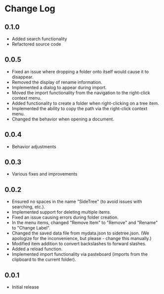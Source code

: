 # Change Log

## 0.1.0
- Added search functionality
- Refactored source code

## 0.0.5
- Fixed an issue where dropping a folder onto itself would cause it to disappear.
- Removed the display of rename information.
- Implemented a dialog to appear during import.
- Moved the import functionality from the navigation to the right-click context menu.
- Added functionality to create a folder when right-clicking on a tree item.
- Implemented the ability to copy the path via the right-click context menu.
- Changed the behavior when opening a document.

## 0.0.4
- Behavior adjustments

## 0.0.3
- Various fixes and improvements

## 0.0.2
- Ensured no spaces in the name "SideTree" (to avoid issues with searching, etc.).
- Implemented support for deleting multiple items.
- Fixed an issue causing errors during folder creation.
- In the menu items, changed "Remove Item" to "Remove" and "Rename" to "Change Label".
- Changed the saved data file from mydata.json to sidetree.json. (We apologize for the inconvenience, but please - change this manually.)
- Modified item addition to convert backslashes to forward slashes.
- Added a reload function.
- Implemented import functionality via pasteboard (imports from the clipboard to the current folder).

## 0.0.1
- Initial release